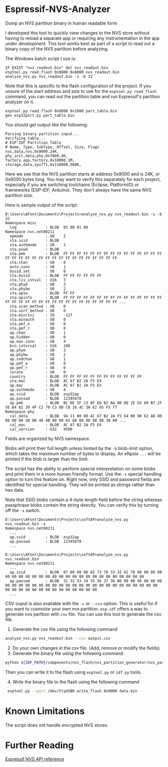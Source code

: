 # Espressif-NVS-Analyzer
Dump an NVS partition binary in human readable form

I developed this tool to quickly view changes to the NVS store without having to reload a separate app or requiring any instrumentation in the app under development.  This tool works best as part of a script to read out a binary copy of the NVS partition before analyzing.

The Windows batch script I use is:<br>
```
IF EXIST "nvs_readout.bin" del nvs_readout.bin
esptool.py read_flash 0x9000 0x6000 nvs_readout.bin
analyze_nvs.py nvs_readout.bin -s -b 32
```

Note that this is specific to the flash configuration of the project.  If you unsure of the start address and size to use for the `esptool.py read_flash` command, you can read out the partition table and run Espressif's partition analyzer on it.
```
esptool.py read_flash 0x8000 0x1000 part_table.bin
gen_esp32part.py part_table.bin
```

You should get output like the following:
```
Parsing binary partition input...
Verifying table...
# ESP-IDF Partition Table
# Name, Type, SubType, Offset, Size, Flags
nvs,data,nvs,0x9000,24K,
phy_init,data,phy,0xf000,4K,
factory,app,factory,0x10000,1M,
storage,data,spiffs,0x110000,960K,
```

Here we see that the NVS partition starts at address 0x9000 and is 24K, or 0x6000 bytes long.  You may want to verify this separately for each project, especially if you are switching toolchains (Eclipse, PlatformIO) or frameworks (ESP-IDF, Arduino).  They don't always have the same NVS partition size.

Here is sample output of the script:
```
D:\Users\AFont\Documents\Projects>analyze_nvs.py nvs_readout.bin -s -b 32
Namespace misc
  log             : BLOB  03 00 01 00
Namespace nvs.net80211
  opmode          : U8    2
  sta.ssid        : BLOB
  sta.authmode    : U8    1
  sta.pswd        : BLOB
  sta.pmk         : BLOB  FF FF FF FF FF FF FF FF FF FF FF FF FF FF FF FF FF FF FF FF FF FF FF FF FF FF FF FF FF FF FF FF
  sta.chan        : U8    0
  auto.conn       : U8    1
  bssid.set       : U8    0
  sta.bssid       : BLOB  FF FF FF FF FF FF
  sta.lis_intval  : U16   3
  sta.phym        : U8    3
  sta.phybw       : U8    2
  sta.apsw        : BLOB  FF FF
  sta.apinfo      : BLOB  FF FF FF FF FF FF FF FF FF FF FF FF FF FF FF FF FF FF FF FF FF FF FF FF FF FF FF FF FF FF FF FF ...
  sta.scan_method : U8    0
  sta.sort_method : U8    0
  sta.minrssi     : I8    -127
  sta.minauth     : U8    0
  sta.pmf_e       : U8    0
  sta.pmf_r       : U8    0
  ap.chan         : U8    1
  ap.hidden       : U8    0
  ap.max.conn     : U8    4
  bcn.interval    : U16   100
  ap.phym         : U8    3
  ap.phybw        : U8    2
  ap.sndchan      : U8    1
  ap.pmf_e        : U8    0
  ap.pmf_r        : U8    0
  lorate          : U8    0
  country         : BLOB  FF FF FF FF FF FF FF FF FF FF FF FF
  sta.mac         : BLOB  AC 67 B2 2A F5 E4
  ap.mac          : BLOB  AC 67 B2 2A F5 E5
  ap.authmode     : U8    4
  ap.ssid         : BLOB  esp32ap
  ap.passwd       : BLOB  12345678
  ap.pmk          : BLOB  BC DE 5F 13 8F ED B2 AA 00 D0 2E D3 A9 B7 2F 5E B4 62 39 4F C2 70 C3 8D C8 16 4C 3A E2 65 F5 77
Namespace phy
  cal_data        : BLOB  94 11 00 00 AC 67 B2 2A F5 E4 00 00 62 88 00 00 00 00 30 00 48 4B 00 00 62 88 00 00 88 08 30 00 ...
  cal_mac         : BLOB  AC 67 B2 2A F5 E4
  cal_version     : U32   4500
  ```

Fields are organized by NVS namespace.

Blobs will print their full length unless limited by the `-b` blob-limit option, which takes the maximum number of bytes to display.  An ellipsis `...` will be printed if the blob is larger than the limit.

The script has the ability to perform special interpretation on some blobs and print them in a more human friendly format.  Use the `-s` special handling option to turn this feature on.  Right now, only SSID and password fields are identified for special handling.  They will be printed as strings rather than hex data.

Note that SSID blobs contain a 4-byte length field before the string whereas passphrase blobs contain the string directly.  You can verify this by turning off the `-s` switch.
```
D:\Users\AFont\Documents\Projects\softAP>analyze_nvs.py nvs_readout.bin -s
Namespace nvs.net80211
  ...
  ap.ssid         : BLOB  esp32ap
  ap.passwd       : BLOB  12345678
  ...

D:\Users\AFont\Documents\Projects\softAP>analyze_nvs.py nvs_readout.bin
Namespace nvs.net80211
  ...
  ap.ssid         : BLOB  07 00 00 00 65 73 70 33 32 61 70 00 00 00 00 00 00 00 00 00 00 00 00 00 00 00 00 00 00 00 00 00 00 00 00 00
  ap.passwd       : BLOB  31 32 33 34 35 36 37 38 00 00 00 00 00 00 00 00 00 00 00 00 00 00 00 00 00 00 00 00 00 00 00 00 00 00 00 00 00 00 00 00 00 00 00 00 00 00 00 00 00 00 00 00
  ...
```

CSV ouput is also available with the `-c` or `--csv` option.  This is useful for if you want to cusmoize your own nvs partition.
`esp-idf` offers a way to generate nvs parttion with `csv` file. You can use this tool to generate the csv file.

1. Generate the csv file using the following command
```bash
analyze_nvs.py nvs_readout.bin --csv output.csv
```
2. Do your own changes in the csv file. (Add, remove or modify the fields)
3. Generate the binary file using the following command
```bash
python ${IDF_PATH}/components/nvs_flash/nvs_partition_generator/nvs_partition_gen.py generate output.csv data.bin 24576
```
Then you can write it to the flash using `esptool.py` or `idf.py` tools.

4. Write the binary file to the flash using the following command
```bash
 esptool.py --port /dev/ttyUSB0 write_flash 0x9000 data.bin
```


# Known Limitations

The script does not handle encrypted NVS stores.

# Further Reading

[Espressif NVS API reference](https://docs.espressif.com/projects/esp-idf/en/stable/esp32/api-reference/storage/nvs_flash.html)
